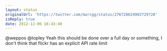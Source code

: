 ```yaml
---
layout: status
originalUrl: 'https://twitter.com/marcgg/status/276728624902729728'
isReply: true
date: 2012-12-06 16:43:40
---
```


@weppos @topley Yeah this should be done over a full day or something, I don't think that flickr has an explicit API rate limit
